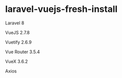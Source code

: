 # laravel-vuejs-fresh-install

Laravel 8

VueJS 2.7.8

Vuetify 2.6.9

Vue Router 3.5.4

VueX 3.6.2

Axios
